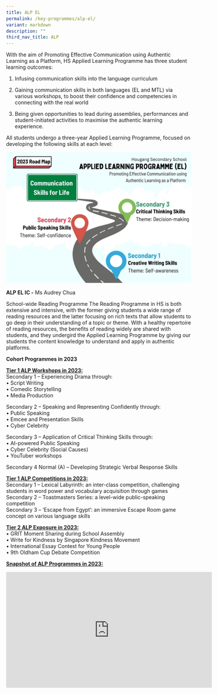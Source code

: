 ```yaml
---
title: ALP EL
permalink: /key-programmes/alp-el/
variant: markdown
description: ""
third_nav_title: ALP
---
```

With the aim of Promoting Effective Communication using Authentic Learning as a Platform, HS Applied Learning Programme has three student learning outcomes:   

1.	Infusing communication skills into the language curriculum  

2.	Gaining communication skills in both languages (EL and MTL) via various workshops, to boost their confidence and competencies in connecting with the real world  

3.	Being given opportunities to lead during assemblies, performances and student-initiated activities to maximise the authentic learning experience.  

All students undergo a three-year Applied Learning Programme, focused on developing the following skills at each level:   

![](/images/Key%20Programmes/ALP/ALP_EL_1.jpg)

  

**ALP EL IC -**&nbsp;Ms Audrey Chua&nbsp;  

 
 School-wide Reading Programme
The Reading Programme in HS is both extensive and intensive, with the former giving students a wide range of reading resources and the latter focusing on rich texts that allow students to go deep in their understanding of a topic or theme. 
With a healthy repertoire of reading resources, the benefits of reading widely are shared with students, and they undergird the Applied Learning Programme by giving our students the content knowledge to understand and apply in authentic platforms.    
  
**Cohort Programmes in 2023**

<u>**Tier 1 ALP Workshops in 2023:**</u>   
Secondary 1 – Experiencing Drama through:  
•	Script Writing  
•	Comedic Storytelling  
•	Media Production    

Secondary 2 – Speaking and Representing Confidently through:  
•	Public Speaking  
•	Emcee and Presentation Skills  
•	Cyber Celebrity   

Secondary 3 – Application of Critical Thinking Skills through:  
•	AI-powered Public Speaking  
•	Cyber Celebrity (Social Causes)  
•	YouTuber workshops	  

Secondary 4 Normal (A) – Developing Strategic Verbal Response Skills

<u>**Tier 1 ALP Competitions in 2023:**</u>   
Secondary 1 – Lexical Labyrinth: an inter-class competition, challenging students in word power and vocabulary acquisition through games  
Secondary 2 – Toastmasters Series: a level-wide public-speaking competition   
Secondary 3 – ‘Escape from Egypt’: an immersive Escape Room game concept on various language skills    

<u>**Tier 2 ALP Exposure in 2023:**</u>  
•	GRIT Moment Sharing during School Assembly  
•	Write for Kindness by Singapore Kindness Movement   
•	International Essay Contest for Young People   
•	9th Oldham Cup Debate Competition   


<u>**Snapshot of ALP Programmes in 2023:**</u>   
<iframe allowfullscreen="" allow="accelerometer; autoplay; clipboard-write; encrypted-media; gyroscope; picture-in-picture; web-share" frameborder="0" title="YouTube video player" src="https://www.youtube.com/embed/8tChHLb2puI?si=oHu7JOwGwnFlxK3A" height="315" width="560"></iframe>